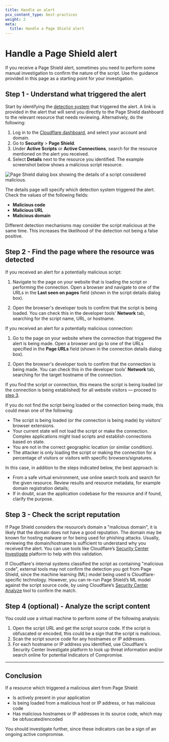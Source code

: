 ```yaml
---
title: Handle an alert
pcx_content_type: best-practices
weight: 2
meta:
  title: Handle a Page Shield alert
---
```


# Handle a Page Shield alert

If you receive a Page Shield alert, sometimes you need to perform some manual investigation to confirm the nature of the script. Use the guidance provided in this page as a starting point for your investigation.

## Step 1 - Understand what triggered the alert

Start by identifying the [detection system](/page-shield/how-it-works/malicious-script-detection/) that triggered the alert. A link is provided in the alert that will send you directly to the Page Shield dashboard to the relevant resource that needs reviewing. Alternatively, do the following:

1. Log in to the [Cloudflare dashboard](https://dash.cloudflare.com/), and select your account and domain.
2. Go to **Security** > **Page Shield**.
3. Under **Active Scripts** or **Active Connections**, search for the resource mentioned on the alert you received.
4. Select **Details** next to the resource you identified. The example screenshot below shows a malicious script resource.

![Page Shield dialog box showing the details of a script considered malicious.](/images/page-shield/handle-alert-malicious-script-example.png)

The details page will specify which detection system triggered the alert. Check the values of the following fields:

* **Malicious code**
* **Malicious URL**
* **Malicious domain**

Different detection mechanisms may consider the script malicious at the same time. This increases the likelihood of the detection not being a false positive.

## Step 2 - Find the page where the resource was detected

If you received an alert for a potentially malicious script:

1. Navigate to the page on your website that is loading the script or performing the connection. Open a browser and navigate to one of the URLs in the **Last seen on pages** field (shown in the script details dialog box).

2. Open the browser's developer tools to confirm that the script is being loaded. You can check this in the developer tools' **Network** tab, searching for the script name, URL, or hostname.

If you received an alert for a potentially malicious connection:

1. Go to the page on your website where the connection that triggered the alert is being made. Open a browser and go to one of the URLs specified in the **Page URLs** field (shown in the connection details dialog box).

2. Open the browser's developer tools to confirm that the connection is being made. You can check this in the developer tools' **Network** tab, searching for the target hostname of the connection.

If you find the script or connection, this means the script is being loaded (or the connection is being established) for all website visitors — proceed to [step 3](#step-3---check-the-script-reputation).

If you do not find the script being loaded or the connection being made, this could mean one of the following:

* The script is being loaded (or the connection is being made) by visitors' browser extensions.
* Your current state will not load the script or make the connection. Complex applications might load scripts and establish connections based on state.
* You are not in the correct geographic location (or similar condition).
* The attacker is only loading the script or making the connection for a percentage of visitors or visitors with specific browsers/signatures.

In this case, in addition to the steps indicated below, the best approach is:

* From a safe virtual environment, use online search tools and search for the given resource. Review results and resource metadata, for example domain registration details;
* If in doubt, scan the application codebase for the resource and if found, clarify the purpose.

## Step 3 - Check the script reputation

If Page Shield considers the resource’s domain a "malicious domain", it is likely that the domain does not have a good reputation. The domain may be known for hosting malware or for being used for phishing attacks. Usually, reviewing the domain/hostname is sufficient to understand why you received the alert. You can use tools like Cloudflare’s [Security Center Investigate](https://dash.cloudflare.com/?to=/:account/security-center/investigate) platform to help with this validation.

If Cloudflare's internal systems classified the script as containing "malicious code", external tools may not confirm the detection you got from Page Shield, since the machine learning (ML) model being used is Cloudflare-specific technology. However, you can re-run Page Shield’s ML model against the script source code, by using Cloudflare’s [Security Center Analyze](https://dash.cloudflare.com/?to=/:account/security-center/investigate/analyze) tool to confirm the match.

## Step 4 (optional) - Analyze the script content

You could use a virtual machine to perform some of the following analysis:

1. Open the script URL and get the script source code. If the script is obfuscated or encoded, this could be a sign that the script is malicious.
2. Scan the script source code for any hostnames or IP addresses.
3. For each hostname or IP address you identified, use Cloudflare's Security Center Investigate platform to look up threat information and/or search online for potential Indicators of Compromise.

---

## Conclusion

If a resource which triggered a malicious alert from Page Shield:

* Is actively present in your application
* Is being loaded from a malicious host or IP address, or has malicious code
* Has malicious hostnames or IP addresses in its source code, which may be obfuscated/encoded

You should investigate further, since these indicators can be a sign of an ongoing active compromise.
